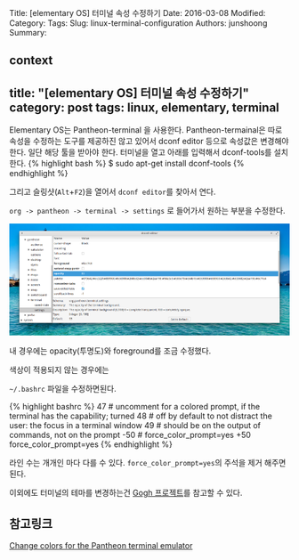 Title: [elementary OS] 터미널 속성 수정하기
Date: 2016-03-08
Modified:
Category:
Tags:
Slug: linux-terminal-configuration
Authors: junshoong
Summary:


context
---
title: "[elementary OS] 터미널 속성 수정하기"
category: post
tags: linux, elementary, terminal
---

Elementary OS는 Pantheon-terminal 을 사용한다. Pantheon-termainal은 따로 속성을 수정하는 도구를 제공하진 않고 있어서 dconf editor 등으로 속성값은 변경해야 한다. 일단 해당 툴을 받아야 한다. 터미널을 열고 아래를 입력해서 dconf-tools를 설치한다.
{% highlight bash %}
$ sudo apt-get install dconf-tools
{% endhighlight %}

그리고 슬링샷(`Alt`+`F2`)을 열어서 `dconf editor`를 찾아서 연다.

`org -> pantheon -> terminal -> settings` 로 들어가서 원하는 부분을 수정한다.

![dconf Editor 화면](/images/2016-03-08/01.png)


내 경우에는 opacity(투명도)와 foreground를 조금 수정했다.


색상이 적용되지 않는 경우에는


`~/.bashrc` 파일을 수정하면된다.

{% highlight bashrc %}
  47 # uncomment for a colored prompt, if the terminal has the capability; turned
  48 # off by default to not distract the user: the focus in a terminal window
  49 # should be on the output of commands, not on the prompt
 -50 # force_color_prompt=yes
 +50 force_color_prompt=yes
{% endhighlight %}

라인 수는 개개인 마다 다를 수 있다. `force_color_prompt=yes`의 주석을 제거 해주면 된다.

이외에도 터미널의 테마를 변경하는건 [Gogh 프로젝트](https://github.com/Mayccoll/Gogh)를 참고할 수 있다.

## 참고링크

[Change colors for the Pantheon terminal emulator](http://unix.stackexchange.com/questions/141066/change-colors-for-the-pantheon-terminal-emulator)
